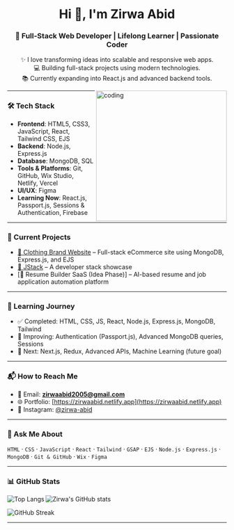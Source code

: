 <h1 align="center">Hi 👋, I'm Zirwa Abid</h1>
<h3 align="center">🚀 Full-Stack Web Developer | Lifelong Learner | Passionate Coder</h3>

<p align="center">
  ✨ I love transforming ideas into scalable and responsive web apps.<br/>
  💻 Building full-stack projects using modern technologies.<br/>
  📚 Currently expanding into React.js and advanced backend tools.<br/>
</p>

<img align="right" alt="coding" width="300px" src="https://camo.githubusercontent.com/18b7744ef108aab659f95a8cdeb0c5017be6e8bca3af6c8c29e72e0092be2024/68747470733a2f2f7265732e636c6f7564696e6172792e636f6d2f70726163746963616c6465762f696d6167652f66657463682f732d2d4f307531624e48732d2d2f635f6c696d6974253243665f6175746f253243666c5f70726f6772657373697665253243715f3636253243775f3838302f68747470733a2f2f6d69726f2e6d656469756d2e636f6d2f6d61782f313430302f302532415058663567653751434e3947615f434c2e676966">

---

### 🛠️ Tech Stack

- **Frontend**: HTML5, CSS3, JavaScript, React, Tailwind CSS, EJS  
- **Backend**: Node.js, Express.js  
- **Database**: MongoDB, SQL  
- **Tools & Platforms**: Git, GitHub, Wix Studio, Netlify, Vercel  
- **UI/UX**: Figma  
- **Learning Now**: React.js, Passport.js, Sessions & Authentication, Firebase

---

### 🔭 Current Projects

- [👕 Clothing Brand Website](#) – Full-stack eCommerce site using MongoDB, Express.js, and EJS
- [📱 JStack](https://jstackes.netlify.app) – A developer stack showcase
- [💼 Resume Builder SaaS (Idea Phase)] – AI-based resume and job application automation platform

---

### 🌱 Learning Journey

- ✅ Completed: HTML, CSS, JS, React, Node.js, Express.js, MongoDB, Tailwind
- 🔄 Improving: Authentication (Passport.js), Advanced MongoDB queries, Sessions
- 📌 Next: Next.js, Redux, Advanced APIs, Machine Learning (future goal)

---

### 📬 How to Reach Me

- 📧 Email: **zirwaabid2005@gmail.com**  
- 🌐 Portfolio: [https://zirwaabid.netlify.app](https://zirwaabid.netlify.app)  
- 📸 Instagram: [@zirwa-abid](https://instagram.com/zirwa-abid)

---

### 💬 Ask Me About

`HTML` · `CSS` · `JavaScript` · `React` · `Tailwind` · `GSAP` · `EJS` · `Node.js` · `Express.js` · `MongoDB` · `Git & GitHub` · `Wix` · `Figma`

---

### 📊 GitHub Stats

<p>
  <img align="left" src="https://github-readme-stats.vercel.app/api/top-langs?username=zirwaabid&show_icons=true&locale=en&layout=compact" alt="Top Langs" />
</p>

<p>
  <img align="center" src="https://github-readme-stats.vercel.app/api?username=zirwaabid&show_icons=true&locale=en" alt="Zirwa's GitHub stats" />
</p>

<p>
  <img align="center" src="https://github-readme-streak-stats.herokuapp.com/?user=zirwaabid&" alt="GitHub Streak" />
</p>

---

<!--
**Zirwaabid/Zirwaabid** is a ✨ _special_ ✨ repository because its `README.md` appears on your GitHub profile.

Here are some ideas to get you started:
- 🌱 I’m currently learning ...
- 👯 I’m looking to collaborate on ...
- 💬 Ask me about ...
- 📫 How to reach me: ...
- ⚡ Fun fact: ...
-->
